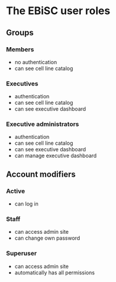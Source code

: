 # The EBiSC user roles

## Groups

### Members

- no authentication
- can see cell line catalog

### Executives

- authentication
- can see cell line catalog
- can see executive dashboard

### Executive administrators

- authentication
- can see cell line catalog
- can see executive dashboard
- can manage executive dashboard

## Account modifiers

### Active

- can log in

### Staff

- can access admin site
- can change own password

### Superuser

- can access admin site
- automatically has all permissions
